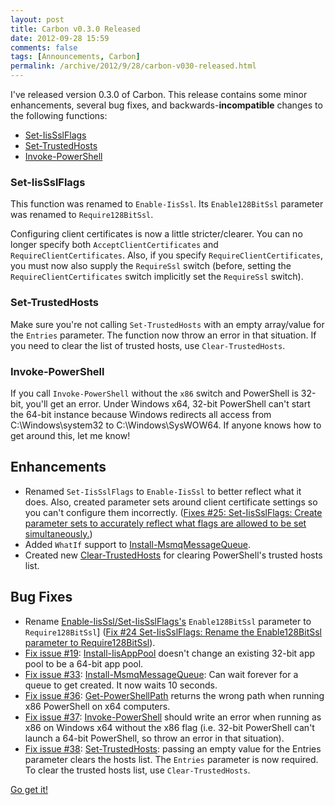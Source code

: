 ```yaml
---
layout: post
title: Carbon v0.3.0 Released
date: 2012-09-28 15:59
comments: false
tags: [Announcements, Carbon]
permalink: /archive/2012/9/28/carbon-v030-released.html
---
```


I've released version 0.3.0 of Carbon.  This release contains some minor enhancements, several bug fixes, and backwards-**incompatible** changes to the following functions:

 * [Set-IisSslFlags](http://get-carbon.org/help/Set-IisSslFlags.html)
 * [Set-TrustedHosts](http://get-carbon.org/help/Set-TrustedHosts.html)
 * [Invoke-PowerShell](http://get-carbon.org/help/Invoke-PowerShell.html)

### Set-IisSslFlags

This function was renamed to `Enable-IisSsl`.  Its `Enable128BitSsl` parameter was renamed to `Require128BitSsl`.  

Configuring client certificates is now a little stricter/clearer.  You can no longer specify both `AcceptClientCertificates` and `RequireClientCertificates`.  Also, if you specify `RequireClientCertificates`, you must now also supply the `RequireSsl` switch (before, setting the `RequireClientCertificates` switch implicitly set the `RequireSsl` switch).

### Set-TrustedHosts

Make sure you're not calling `Set-TrustedHosts` with an empty array/value for the `Entries` parameter.  The function now throw an error in that situation.  If you need to clear the list of trusted hosts, use `Clear-TrustedHosts`.

### Invoke-PowerShell

If you call `Invoke-PowerShell` without the `x86` switch and PowerShell is 32-bit, you'll get an error.  Under Windows x64, 32-bit PowerShell can't start the 64-bit instance because Windows redirects all access from C:\Windows\system32 to C:\Windows\SysWOW64.  If anyone knows how to get around this, let me know!

## Enhancements

 * Renamed `Set-IisSslFlags` to `Enable-IisSsl` to better reflect what it does.  Also, created parameter sets around client certificate settings so you can't configure them incorrectly.  ([Fixes #25: Set-IisSslFlags: Create parameter sets to accurately reflect what flags are allowed to be set simultaneously.](https://bitbucket.org/splatteredbits/carbon/issue/25/set-iissslflags-create-parameter-sets-to))
 * Added `WhatIf` support to [Install-MsmqMessageQueue](http://get-carbon.org/help/Install-MsmqMessageQueue.html).
 * Created new [Clear-TrustedHosts](http://get-carbon.org/help/Clear-TrustedHosts.html) for clearing PowerShell's trusted hosts list.

## Bug Fixes

 * Rename [Enable-IisSsl/Set-IisSslFlags's](http://get-carbon.org/help/Set-IisSslFlags.html) `Enable128BitSsl` parameter to `Require128BitSsl`] ([Fix #24 Set-IisSslFlags: Rename the Enable128BitSsl parameter to Require128BitSsl](https://bitbucket.org/splatteredbits/carbon/issue/24/set-iissslflags-rename-the-enable128bitssl)).
 * [Fix issue #19](https://bitbucket.org/splatteredbits/carbon/issue/19/install-iisapppool-doesnt-change-an): [Install-IisAppPool](http://get-carbon.org/help/Install-IisAppPool.html) doesn't change an existing 32-bit app pool to be a 64-bit app pool.
 * [Fix issue #33](https://bitbucket.org/splatteredbits/carbon/issue/33/install-msmqmessagequeue-can-wait-forever): [Install-MsmqMessageQueue](http://get-carbon.org/help/Install-MsmqMessageQueue.html): Can wait forever for a queue to get created.  It now waits 10 seconds.  
 * [Fix issue #36](https://bitbucket.org/splatteredbits/carbon/issue/36/get-powershellpath-returns-the-wrong-path): [Get-PowerShellPath](http://get-carbon.org/help/Get-PowershellPath.html) returns the wrong path when running x86 PowerShell on x64 computers.
 * [Fix issue #37](https://bitbucket.org/splatteredbits/carbon/issue/37/invoke-powershell-should-write-an-error): [Invoke-PowerShell](http://get-carbon.org/help/Invoke-PowerShell.html) should write an error when running as x86 on Windows x64 without the x86 flag (i.e. 32-bit PowerShell can't launch a 64-bit PowerShell, so throw an error in that situation).
 * [Fix issue #38](https://bitbucket.org/splatteredbits/carbon/issue/38/set-trustedhosts-passing-an-empty-value): [Set-TrustedHosts](http://get-carbon.org/help/Set-TrustedHosts.html): passing an empty value for the Entries parameter clears the hosts list.  The `Entries` parameter is now required.  To clear the trusted hosts list, use `Clear-TrustedHosts`.

[Go get it!](https://bitbucket.org/splatteredbits/carbon/downloads)